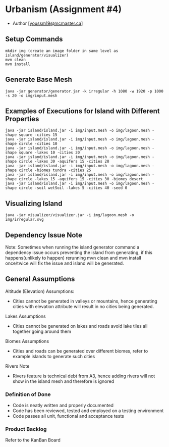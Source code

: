 # Urbanism (Assignment #4)
  - Author [youssm19@mcmaster.ca]

## Setup Commands
```
mkdir img (create an image folder in same level as island/generator/visualizer)
mvn clean
mvn install
```
## Generate Base Mesh
```
java -jar generator/generator.jar -k irregular -h 1080 -w 1920 -p 1000 -s 20 -o img/input.mesh
```
## Examples of Executions for Island with Different Properties
```
java -jar island/island.jar -i img/input.mesh -o img/lagoon.mesh -shape square -cities 15
java -jar island/island.jar -i img/input.mesh -o img/lagoon.mesh -shape circle -cities 10
java -jar island/island.jar -i img/input.mesh -o img/lagoon.mesh -shape square -lakes 10 -cities 20
java -jar island/island.jar -i img/input.mesh -o img/lagoon.mesh -shape circle -lakes 30 -aquifers 15 -cities 20
java -jar island/island.jar -i img/input.mesh -o img/lagoon.mesh -shape circle -biomes tundra -cities 25
java -jar island/island.jar -i img/input.mesh -o img/lagoon.mesh -shape circle -lakes 15 -aquifers 15 -cities 30 -biomes desert
java -jar island/island.jar -i img/input.mesh -o img/lagoon.mesh -shape circle -soil wetSoil -lakes 5 -cities 40 -seed 0
```


## Visualizing Island
```
java -jar visualizer/visualizer.jar -i img/lagoon.mesh -o img/irregular.svg
```
## Dependency Issue Note
Note: Sometimes when running the island generator command a dependency issue occurs preventing the island from generating, if this happens(unlikely to happen) rerunning mvn clean and mvn install once/twice will fix the issue and island will be generated.

## General Assumptions

Altitude (Elevation) Assumptions:
- Cities cannot be generated in valleys or mountains, hence generating cities with elevation attribute will result in no cities being generated.

Lakes Assumptions
- Cities cannot be generated on lakes and roads avoid lake tiles all together going around them

Biomes Assumptions
- Cities and roads can be generated over different biomes, refer to example islands to generate such cities

Rivers Note
- Rivers feature is technical debt from A3, hence adding rivers will not show in the island mesh and therefore is ignored

### Definition of Done
- Code is neatly written and properly documented
- Code has been reviewed, tested and employed on a testing environment
- Code passes all unit, functional and acceptance tests

### Product Backlog
Refer to the KanBan Board
